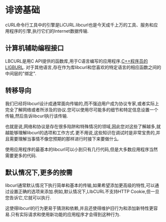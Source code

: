 
# 诽谤基础

cURL命令行工具中的引擎是LiCURL.libcurl也是今天成千上万的工具、服务和应用程序的引擎,执行它们的Internet数据传输.

## 计算机辅助编程接口

LBCURL是用C API提供的函数库,用于C语言编写的应用程序.[C++程序员的LIGBURL](libcurl-cplusplus.md). 对于其他语言,存在作为库libcurl和您喜欢的特定语言的相应函数之间的中间层的"绑定".

## 转移导向

我们已经将libcurl设计成通常面向传输的,而不强迫用户成为协议专家,或者实际上完全了解网络或者所涉及的协议.您可以使用尽可能多的细节和特定信息设置一个传输,然后告诉libcurl执行该传输.

也就是说,网络和协议是存在很多陷阱和特殊情况的领域,因此您对这些了解越多,就越能够理解libcurl的选项和工作方式.更不用说,这些知识在调试时是非常宝贵的,并且需要理解当事情不像您预期的那样进行时接下来要做什么.

使用应用程序的最基本的libcurl可以小到只有几行代码,但是大多数应用程序当然需要更多的代码.

## 默认情况下,更多的按需

libcurl通常默认情况下执行简单和基本的传输,如果希望添加更高级的特性,可以通过设置正确的选项来添加.例如,默认情况下,LIbCURL不支持HTTP Cookie,但一旦您告诉它,它就可以执行.

这使得libcurl的行为更易于猜测和依赖,并且还使得维护旧行为和添加新特性更容易.只有实际请求和使用新功能的应用程序才会得到这种行为.

